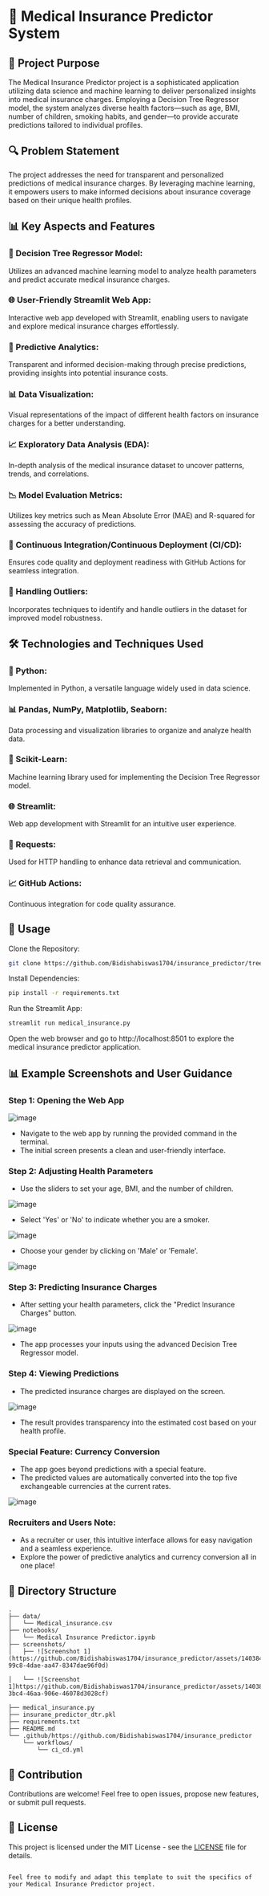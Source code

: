 # 🏥 Medical Insurance Predictor System

## 🚀 Project Purpose

The Medical Insurance Predictor project is a sophisticated application utilizing data science and machine learning to deliver personalized insights into medical insurance charges. Employing a Decision Tree Regressor model, the system analyzes diverse health factors—such as age, BMI, number of children, smoking habits, and gender—to provide accurate predictions tailored to individual profiles.

## 🔍 Problem Statement

The project addresses the need for transparent and personalized predictions of medical insurance charges. By leveraging machine learning, it empowers users to make informed decisions about insurance coverage based on their unique health profiles.

## 📊 Key Aspects and Features

### 🔄 Decision Tree Regressor Model:
Utilizes an advanced machine learning model to analyze health parameters and predict accurate medical insurance charges.

### 🌐 User-Friendly Streamlit Web App:
Interactive web app developed with Streamlit, enabling users to navigate and explore medical insurance charges effortlessly.

### 🤖 Predictive Analytics:
Transparent and informed decision-making through precise predictions, providing insights into potential insurance costs.

### 📊 Data Visualization:
Visual representations of the impact of different health factors on insurance charges for a better understanding.

### 📈 Exploratory Data Analysis (EDA):
In-depth analysis of the medical insurance dataset to uncover patterns, trends, and correlations.

### 📉 Model Evaluation Metrics:
Utilizes key metrics such as Mean Absolute Error (MAE) and R-squared for assessing the accuracy of predictions.

### 🚀 Continuous Integration/Continuous Deployment (CI/CD):
Ensures code quality and deployment readiness with GitHub Actions for seamless integration.

### 🛑 Handling Outliers:
Incorporates techniques to identify and handle outliers in the dataset for improved model robustness.

## 🛠️ Technologies and Techniques Used

### 🐍 Python:
Implemented in Python, a versatile language widely used in data science.

### 📊 Pandas, NumPy, Matplotlib, Seaborn:
Data processing and visualization libraries to organize and analyze health data.

### 🤖 Scikit-Learn:
Machine learning library used for implementing the Decision Tree Regressor model.

### 🌐 Streamlit:
Web app development with Streamlit for an intuitive user experience.

### 📡 Requests:
Used for HTTP handling to enhance data retrieval and communication.

### 📈 GitHub Actions:
Continuous integration for code quality assurance.



## 📄 Usage
Clone the Repository:

```bash
git clone https://github.com/Bidishabiswas1704/insurance_predictor/tree/main

```

Install Dependencies:

```bash
pip install -r requirements.txt
```

Run the Streamlit App:

```bash
streamlit run medical_insurance.py
```

Open the web browser and go to http://localhost:8501 to explore the medical insurance predictor application.

## 📊 Example Screenshots and User Guidance

### Step 1: Opening the Web App

![image](https://github.com/Bidishabiswas1704/HR_Insights_Dashboard/assets/140384850/a654b156-5389-48c3-9a8d-757b0d115c50)

- Navigate to the web app by running the provided command in the terminal.
- The initial screen presents a clean and user-friendly interface.

### Step 2: Adjusting Health Parameters

- Use the sliders to set your age, BMI, and the number of children.

![image](https://github.com/Bidishabiswas1704/insurance_predictor/assets/140384850/b9400833-bc07-4303-992a-c54dd1b38ea5)

- Select 'Yes' or 'No' to indicate whether you are a smoker.

![image](https://github.com/Bidishabiswas1704/insurance_predictor/assets/140384850/efa14cb0-4477-48a9-a13b-a5f20124378e)

- Choose your gender by clicking on 'Male' or 'Female'.

![image](https://github.com/Bidishabiswas1704/insurance_predictor/assets/140384850/18856fd3-f0db-4884-bbf6-3696e4ee1be0)

### Step 3: Predicting Insurance Charges

- After setting your health parameters, click the "Predict Insurance Charges" button.

![image](https://github.com/Bidishabiswas1704/insurance_predictor/assets/140384850/0697af35-6059-4847-931b-bf7bda46865d)

- The app processes your inputs using the advanced Decision Tree Regressor model.

### Step 4: Viewing Predictions

- The predicted insurance charges are displayed on the screen.

![image](https://github.com/Bidishabiswas1704/insurance_predictor/assets/140384850/27c88af7-5de0-4721-9a3d-b7a1c106aad5)

- The result provides transparency into the estimated cost based on your health profile.

### Special Feature: Currency Conversion

- The app goes beyond predictions with a special feature.
- The predicted values are automatically converted into the top five exchangeable currencies at the current rates.

![image](https://github.com/Bidishabiswas1704/insurance_predictor/assets/140384850/ee4bb597-d75d-4fb4-b8ca-1cb459317bfe)


### Recruiters and Users Note:
- As a recruiter or user, this intuitive interface allows for easy navigation and a seamless experience.
- Explore the power of predictive analytics and currency conversion all in one place!



## 📂 Directory Structure

```
.
├── data/
│   └── Medical_insurance.csv
├── notebooks/
│   └── Medical Insurance Predictor.ipynb
├── screenshots/
│   ├── ![Screenshot 1](https://github.com/Bidishabiswas1704/insurance_predictor/assets/140384850/c51a52f9-99c8-4dae-aa47-8347dae96f0d)

│   └── ![Screenshot 1]https://github.com/Bidishabiswas1704/insurance_predictor/assets/140384850/007542d2-3bc4-46aa-906e-46078d3028cf)

├── medical_insurance.py
├── insurane_predictor_dtr.pkl
├── requirements.txt
├── README.md
└── .github/https://github.com/Bidishabiswas1704/insurance_predictor
    └── workflows/
        └── ci_cd.yml
```

## 🤝 Contribution

Contributions are welcome! Feel free to open issues, propose new features, or submit pull requests.

## 📜 License

This project is licensed under the MIT License - see the [LICENSE](LICENSE) file for details.
```

Feel free to modify and adapt this template to suit the specifics of your Medical Insurance Predictor project.
